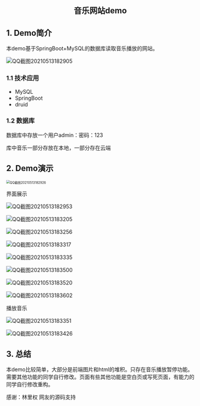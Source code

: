 <center><h2>音乐网站demo</h2></center>

## 1. Demo简介

本demo基于SpringBoot+MySQL的数据库读取音乐播放的网站。

![QQ截图20210513182905](https://tuyong.oss-cn-hangzhou.aliyuncs.com/img/20210513184012.png)

### 1.1 技术应用

* MySQL
* SpringBoot
* druid

### 1.2 数据库

数据库中存放一个用户admin：密码：123

库中音乐一部分存放在本地，一部分存在云端

## 2. Demo演示

<img src="https://tuyong.oss-cn-hangzhou.aliyuncs.com/img/20210513184403.png" alt="QQ截图20210513182926" style="zoom:60%;" />

界面展示

![QQ截图20210513182953](https://tuyong.oss-cn-hangzhou.aliyuncs.com/img/20210513184437.png)

![QQ截图20210513183205](https://tuyong.oss-cn-hangzhou.aliyuncs.com/img/20210513184457.jpg)

![QQ截图20210513183256](https://tuyong.oss-cn-hangzhou.aliyuncs.com/img/20210513184513.jpg)

![QQ截图20210513183317](https://tuyong.oss-cn-hangzhou.aliyuncs.com/img/20210513184525.jpg)

![QQ截图20210513183335](https://tuyong.oss-cn-hangzhou.aliyuncs.com/img/20210513184544.jpg)

![QQ截图20210513183500](https://tuyong.oss-cn-hangzhou.aliyuncs.com/img/20210513184603.jpg)

![QQ截图20210513183520](https://tuyong.oss-cn-hangzhou.aliyuncs.com/img/20210513184615.jpg)

![QQ截图20210513183602](https://tuyong.oss-cn-hangzhou.aliyuncs.com/img/20210513184622.jpg)

播放音乐

![QQ截图20210513183351](https://tuyong.oss-cn-hangzhou.aliyuncs.com/img/20210513184646.jpg)

![QQ截图20210513183426](https://tuyong.oss-cn-hangzhou.aliyuncs.com/img/20210513184704.jpg)

## 3. 总结

本demo比较简单，大部分是前端图片和html的堆积。只存在音乐播放暂停功能。需要其他功能的同学自行修改。页面有些其他功能是空白页或写死页面，有能力的同学自行修改重构。

感谢：林里权 网友的源码支持